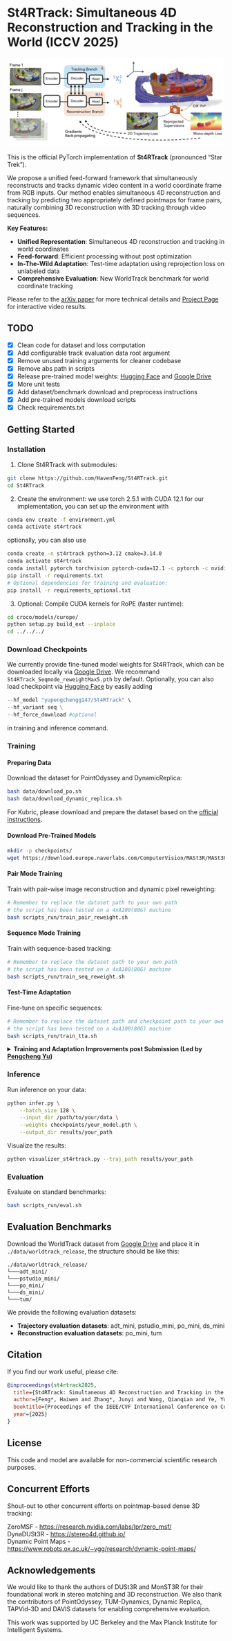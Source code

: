 # St4RTrack: Simultaneous 4D Reconstruction and Tracking in the World (ICCV 2025)

<p align="center"> 
  <img alt="image" src="assets/teaser.png" />
</p>


This is the official PyTorch implementation of **St4RTrack** (pronounced “Star Trek”). 

We propose a unified feed-forward framework that simultaneously reconstructs and tracks dynamic video content in a world coordinate frame from RGB inputs. Our method enables simultaneous 4D reconstruction and tracking by predicting two appropriately defined pointmaps for frame pairs, naturally combining 3D reconstruction with 3D tracking through video sequences.

**Key Features:**
- **Unified Representation**: Simultaneous 4D reconstruction and tracking in world coordinates
- **Feed-forward**: Efficient processing without post optimization
- **In-The-Wild Adaptation**: Test-time adaptation using reprojection loss on unlabeled data
- **Comprehensive Evaluation**: New WorldTrack benchmark for world coordinate tracking

Please refer to the [arXiv paper](https://arxiv.org/abs/2504.13152) for more technical details and [Project Page](https://st4rtrack.github.io/) for interactive video results.

## TODO
- [x] Clean code for dataset and loss computation
- [x] Add configurable track evaluation data root argument
- [x] Remove unused training arguments for cleaner codebase
- [x] Remove abs path in scripts
- [x] Release pre-trained model weights: [Hugging Face](https://huggingface.co/yupengchengg147/St4rTrack) and [Google Drive](https://drive.google.com/drive/folders/1uSfnZbzqa8pfIb6k383-BerLQ0m9-R1l?usp=sharing)
- [x] More unit tests  
- [x] Add dataset/benchmark download and preprocess instructions
- [x] Add pre-trained models download scripts  
- [x] Check requirements.txt

## Getting Started

### Installation

1. Clone St4RTrack with submodules:
```bash
git clone https://github.com/HavenFeng/St4RTrack.git
cd St4RTrack
```

2. Create the environment:
we use torch 2.5.1 with CUDA 12.1 for our implementation, you can set up the environment with 
```bash 
conda env create -f environment.yml
conda activate st4rtrack
```
optionally, you can also use
```bash
conda create -n st4rtrack python=3.12 cmake=3.14.0
conda activate st4rtrack
conda install pytorch torchvision pytorch-cuda=12.1 -c pytorch -c nvidia
pip install -r requirements.txt
# Optional dependencies for training and evaluation:
pip install -r requirements_optional.txt
```

3. Optional: Compile CUDA kernels for RoPE (faster runtime):
```bash
cd croco/models/curope/
python setup.py build_ext --inplace
cd ../../../
```

### Download Checkpoints

We currently provide fine-tuned model weights for St4RTrack, which can be downloaded locally via [Google Drive](https://drive.google.com/drive/folders/1uSfnZbzqa8pfIb6k383-BerLQ0m9-R1l?usp=sharing). We recommand `St4RTrack_Seqmode_reweightMax5.pth` by default.
Optionally, you can also load checkpoint via [Hugging Face](https://huggingface.co/yupengchengg147/St4rTrack)  by easily adding
```python
--hf_model "yupengchengg147/St4RTrack" \
--hf_variant seq \
--hf_force_download #optional
```
in training and inference command.

### Training

#### Preparing Data

Download the dataset for PointOdyssey and DynamicReplica:
```bash
bash data/download_po.sh
bash data/download_dynamic_replica.sh
```

For Kubric, please download and prepare the dataset based on the [official instructions](https://github.com/google-research/kubric).

#### Download Pre-Trained Models
```bash
mkdir -p checkpoints/
wget https://download.europe.naverlabs.com/ComputerVision/MASt3R/MASt3R_ViTLarge_BaseDecoder_512_catmlpdpt_metric.pth -P ./checkpoints/
```

#### Pair Mode Training
Train with pair-wise image reconstruction and dynamic pixel reweighting:
```bash
# Remember to replace the dataset path to your own path
# the script has been tested on a 4xA100(80G) machine
bash scripts_run/train_pair_reweight.sh
```

#### Sequence Mode Training
Train with sequence-based tracking:
```bash
# Remember to replace the dataset path to your own path
# the script has been tested on a 4xA100(80G) machine
bash scripts_run/train_seq_reweight.sh
```

#### Test-Time Adaptation
Fine-tune on specific sequences:
```bash
# Remember to replace the dataset path and checkpoint path to your own path
# the script has been tested on a 4xA100(80G) machine
bash scripts_run/train_tta.sh
```

<details>
<summary><strong>Training and Adaptation Improvements post Submission (Led by <a href="https://github.com/yupengchengg147">Pengcheng Yu</a>) </strong></summary>

After the initial submission, we identified and addressed training stability issues related to confidence estimation for dynamic pixels. Originally, the confidence-based loss function is:
```python
L = conf1 * l1 - alpha * log_conf1 + conf2 * l2 - alpha * log_conf2
```

We observed that the confidence-based loss formulation used in prior works (e.g., DUSt3R, MonSt3R, MASt3R) is suboptimal for St4RTrack, as it often leads the model to neglect pixels belonging to moving objects. Since DUSt3R-based models are mainly trained on static scenes, they tend to assign low confidence to dynamic or translucent pixels. As a result, during training, the model reduces `conf1` (confidence) rather than minimizing the actual error `l1`, which undermines learning on dynamic content. Additionally, simply removing the confidence term without introducing alternative constraints degrades performance, as previous approaches rely on confidence weighting for effective point-view regression.

**Our Quick Solution - Dynamic Pixel Reweighting for Head1:**
We reweight the confidence values of dynamic pixels in head1 by replacing them with scaled static pixel confidence:

```python
w = reweight_scale * conf1_static.max()  # or conf1_static.mean()
L = conf1_static*l1_static - alpha * log_conf1_static + w * l1_dynamic + conf2 * l2 - alpha * log_conf2
```

**Dynamic vs Static Pixel Classification:**
During training, pixels are classified based on ground-truth trajectory displacement:
- **Dynamic pixels**: Displacement > dataset-specific threshold
- **Static pixels**: Displacement ≤ threshold

**Threshold Selection Strategy:**
- **Pair mode training**:
  - *PointOdyssey* and *Dynamic Replica*: max(0.75 quantile displacement, mean displacement)
  - *Kubrick*: median displacement
- **Sequence mode training**: mean displacement across all datasets

This improvement significantly enhances training stability and final performance, especially for scenes with substantial dynamic content.

Here we show the quantitative comparision of tracking performance between model trained with and without Dynamic Pixel Reweighting for Head1. Please take Table 1 and Table 3 in the paper as reference.

### Table 1: APD (Average Percentage of points within Delta) ⬆️

| Method | All-points |  |  |  | Dynamic points |  |  |  |
|--------|------------|---|---|---|----------------|---|---|---|
|        | po | dr | adt | PStudio | po | dr | adt | PStudio |
| pair_mode with reweight | 67.29 | 71.28 | 68.97 | 67.59 | 69.76 | 74.65 | 76.22 | 67.59 |
| sequence with reweight | 67.34 | **74.34** | 73.03 | **70.67** | **72.04** | **76.82** | **78.01** | **70.67** |
| st4rtrack wo reweight | **67.95** | 73.74 | **76.00** | 69.67 | 68.71 | 68.13 | 75.34 | 69.67 |

### Table 3: EPE (End Point Error) ⬇️

| Method | All-points |  |  |  | Dynamic points |  |  |  |
|--------|------------|---|---|---|----------------|---|---|---|
|        | po | dr | adt | PStudio | po | dr | adt | PStudio |
| pair_mode with reweight | 0.3163 | 0.3016 | 0.3324 | 0.2850 | 0.2612 | 0.2180 | 0.1158 | 0.2850 |
| sequence with reweight | 0.3169 | **0.2605** | 0.2946 | **0.2489** | **0.2367** | **0.1978** | **0.1087** | **0.2489** |
| st4rtrack wo reweight | **0.3140** | 0.2682 | **0.2680** | 0.2637 | 0.2970 | 0.2961 | 0.1212 | 0.2637 |

### Visual Comparison
<img width="1808" height="767" alt="carshadow" src="https://github.com/user-attachments/assets/ccf32acb-cefc-43e4-89fb-f3c459cb51ad" />
<img width="2001" height="902" alt="pyu4-32-highlight" src="https://github.com/user-attachments/assets/4c7103c7-bc94-40df-a51a-19288ee52df4" />

</details>

### Inference

Run inference on your data:
```bash
python infer.py \
    --batch_size 128 \
    --input_dir /path/to/your/data \
    --weights checkpoints/your_model.pth \
    --output_dir results/your_path
```

Visualize the results:
```bash
python visualizer_st4rtrack.py --traj_path results/your_path
```

### Evaluation

Evaluate on standard benchmarks:
```bash
bash scripts_run/eval.sh
```

## Evaluation Benchmarks

Download the WorldTrack dataset from [Google Drive](https://drive.google.com/drive/folders/1-JW88ru30irMYyFab_4YBQbGbd9tKpXV?usp=sharing) and place it in `./data/worldtrack_release`, the structure should be like this:
```
./data/worldtrack_release/
└───adt_mini/
└───pstudio_mini/
└───po_mini/
└───ds_mini/
└───tum/
```

We provide the following evaluation datasets:
- **Trajectory evaluation datasets**: adt_mini, pstudio_mini, po_mini, ds_mini
- **Reconstruction evaluation datasets**: po_mini, tum

## Citation

If you find our work useful, please cite:

```bibtex
@inproceedings{st4rtrack2025,
  title={St4RTrack: Simultaneous 4D Reconstruction and Tracking in the World},
  author={Feng*, Haiwen and Zhang*, Junyi and Wang, Qianqian and Ye, Yufei and Yu, Pengcheng and Black, Michael J. and Darrell, Trevor and Kanazawa, Angjoo},
  booktitle={Proceedings of the IEEE/CVF International Conference on Computer Vision},
  year={2025}
}
```

## License

This code and model are available for non-commercial scientific research purposes.

## Concurrent Efforts

Shout-out to other concurrent efforts on pointmap-based dense 3D tracking:

ZeroMSF - https://research.nvidia.com/labs/lpr/zero_msf/  
DynaDUSt3R - https://stereo4d.github.io/  
Dynamic Point Maps - https://www.robots.ox.ac.uk/~vgg/research/dynamic-point-maps/

## Acknowledgements

We would like to thank the authors of DUSt3R and MonST3R for their foundational work in stereo matching and 3D reconstruction. We also thank the contributors of PointOdyssey, TUM-Dynamics, Dynamic Replica, TAPVid-3D and DAVIS datasets for enabling comprehensive evaluation.

This work was supported by UC Berkeley and the Max Planck Institute for Intelligent Systems.
